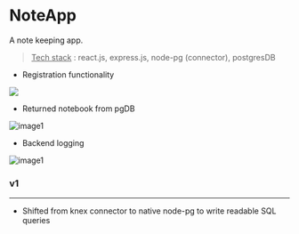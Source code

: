 # NoteApp

A note keeping app.

> <u>Tech stack</u> : react.js, express.js, node-pg (connector), postgresDB

- Registration functionality

![](https://github.com/vedant11/NoteApp/blob/master/README-assets/image1.png)

- Returned notebook from pgDB

![image1](https://github.com/vedant11/NoteApp/blob/master/README-assets/image2.png)

- Backend logging

![image1](https://github.com/vedant11/NoteApp/blob/master/README-assets/image3.png)



### v1

_____

- Shifted from knex connector to native node-pg to write readable SQL queries
